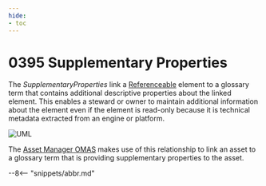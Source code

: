 ```yaml
---
hide:
- toc
---
```


<!-- SPDX-License-Identifier: CC-BY-4.0 -->
<!-- Copyright Contributors to the ODPi Egeria project. -->

# 0395 Supplementary Properties

The *SupplementaryProperties* link a [Referenceable](/types/0/0010-Base-Model) element
to a glossary term that contains additional descriptive properties about the linked element.
This enables a steward or owner to maintain additional information about the element
even if the element is read-only because it is technical metadata extracted from an engine or platform.


![UML](0395-Supplementary-Properties.svg)

The [Asset Manager OMAS](/services/omas/asset-manager/overview) makes use of this relationship to link an asset to a glossary term that is providing supplementary properties to the asset.


--8<-- "snippets/abbr.md"